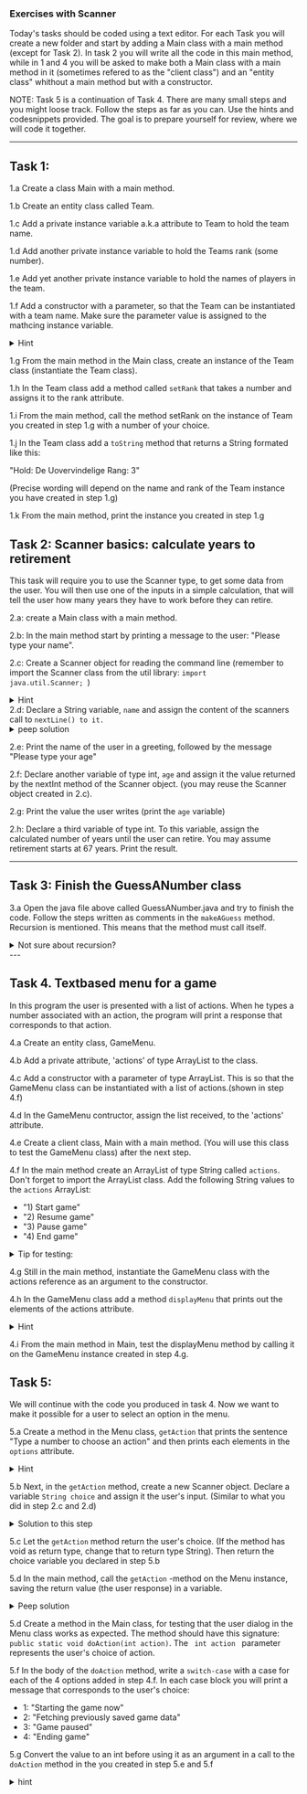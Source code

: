 ### Exercises with Scanner 
Today's tasks should be coded using a text editor. For each Task you will create a new folder and start by adding a Main class with a main method (except for Task 2). 
In task 2 you will write all the code in this main method, while in 1 and 4 you will be asked to make both a Main class with a main method in it (sometimes refered to as the "client class") and an "entity class" whithout a main method but with a constructor. 

NOTE: Task 5 is a continuation of Task 4. There are many small steps and you might loose track. Follow the steps as far as you can. Use the hints and codesnippets provided. The goal is to prepare yourself for review, where we will code it together. 

---
## Task 1:
1.a Create a class Main with a main method.

1.b Create an entity class called Team.

1.c Add a private instance variable a.k.a attribute to Team to hold the team name.

1.d Add another private instance variable to hold the Teams rank (some number).

1.e Add yet another private instance variable to hold the names of players in the team. 

1.f Add a constructor with a parameter, so that the Team can be instantiated with a team name. Make sure the parameter value is assigned to the mathcing instance variable.
<details>
  <summary>Hint</summary>
  <p><code>public Team(String teamName)</code></p>
</details>

1.g From the main method in the Main class, create an instance of the Team class (instantiate the Team class).

1.h In the Team class add a method called <code>setRank</code> that takes a number and assigns it to the rank attribute.

1.i From the main method, call the method setRank on the instance of Team you created in step 1.g with a number of your choice.

1.j In the Team class add a <code>toString</code> method that returns a String formated like this:

"Hold: De Uovervindelige
Rang: 3" 

(Precise wording will depend on the name and rank of the Team instance you have created in step 1.g)

1.k From the main method, print the instance you created in step 1.g


## Task 2: Scanner basics: calculate years to retirement 
This task will require you to use the Scanner type, to get some data from the user. You will then use one of the inputs in a simple calculation, that will tell the user how many years they have to work before they can retire.

2.a: create a Main class with a main method.

2.b: In the main method start by printing a message to the user: "Please type your name".

2.c: Create a Scanner object for reading the command line (remember to import the Scanner class from the util library: <code>import java.util.Scanner; </code>)
<details>
  <summary>Hint</summary>
  <p><code>Scanner scanner = new Scanner(System.in);</code></p>
</details>
2.d: Declare a String variable, <code>name</code> and assign the content of the scanners call to <code>nextLine() to it.</code>
<details>
  <summary>peep solution</summary>
  <p><code>String input =  scanner.nextLine();</code></p>
</details>

2.e: Print the name of the user in a greeting, followed by the message "Please type your age"

2.f: Declare another variable of type int, <code>age</code> and assign it the value returned by the nextInt method of the Scanner object. (you may reuse the Scanner object created in 2.c).

2.g: Print the value the user writes (print the <code>age</code> variable)

2.h: Declare a third variable of type int. To this variable, assign the calculated number of years until the user can retire. You may assume retirement starts at 67 years. Print the result.

---

## Task 3: Finish the GuessANumber class
3.a Open the java file above called GuessANumber.java and try to finish the code. Follow the steps written as comments in the <code>makeAGuess</code> method. Recursion is mentioned. This means that the method must call itself.
<details>
  <summary>Not sure about recursion?</summary>
  <p><a href="https://www.geeksforgeeks.org/recursion-in-java/">Read about it here</a></p>
</details>
---

## Task 4. Textbased menu for a game
In this program the user is presented with a list of actions. When he types a number associated with an action, the program will print a response that corresponds to that action.

4.a Create an entity class, GameMenu.

4.b Add a private attribute, 'actions' of type ArrayList to the class.

4.c Add a constructor with a parameter of type ArrayList. This is so that the GameMenu class can be instantiated with a list of actions.(shown in step 4.f)  

4.d In the GameMenu contructor, assign the list received, to the 'actions' attribute. 

4.e Create a client class, Main with a main method. (You will use this class to test the GameMenu class) after the next step.

4.f In the main method create an ArrayList of type String called <code>actions</code>. Don't forget to import the ArrayList class. 
Add the following String values to the <code>actions</code> ArrayList:
+ "1) Start game"
+ "2) Resume game"
+ "3) Pause game"
+ "4) End game"

<details>
  <summary>Tip for testing:</summary>
You can test the actions ArrayList by printing one of the elements:

<code>
System.out.print(actions.get(2)) // expected output: "Pause game"
</code>
</details>

4.g Still in the main method, instantiate the GameMenu class with the actions reference as an argument to the constructor. 

4.h In the GameMenu class add a method <code>displayMenu</code> that prints out the elements of the actions attribute. 
<details>
  <summary>Hint</summary>
  <p>you may use a <code>for-each</code>loop for printing the options
  </p>
</details>

4.i From the main method in Main, test the displayMenu method by calling it on the GameMenu instance created in step 4.g. 


## Task 5:
We will continue with the code you produced in task 4. Now we want to make it possible for a user to select an option in the menu. 

5.a Create a method in the Menu class, <code>getAction</code> that prints the sentence "Type a number to choose an action" and then prints each elements in the <code>options</code> attribute. 
 <details>
  <summary>Hint</summary>
  <p>Reuse the displayMenu method you wrote in step 4.h to accomplish the last bit. 
  </p>
</details>

5.b Next, in the <code>getAction</code> method, create a new Scanner object. Declare a variable <code>String choice</code> and assign it the user's input. (Similar to what you did in step 2.c and 2.d)

<details>
  <summary>Solution to this step</summary>
  <p>
    <code>
    Scanner scanner = new Scanner(System.in);
    String choice = scanner.nextLine();
</code>
</p>
</details>

5.c Let the <code>getAction</code> method return the user's choice. (If the method has void as return type, change that to return type String). Then return the choice variable you declared in step 5.b 


5.d In the main method, call the <code>getAction</code> -method on the Menu instance, saving the return value (the user response) in a variable. 
<details>
  <summary>Peep solution</summary>
  <p>
    <code>
    String userChoice = getOrder();
</code>
</p>
</details>

5.d Create a method in the Main class, for testing that the user dialog in the Menu class works as expected. The method should have this signature: <code>public static void doAction(int action)</code>. The <code> int action </code> parameter represents the user's choice of action. 

5.f In the body of the <code>doAction</code> method, write a <code>switch-case</code> with a case for each of the 4 options added in step 4.f. In each case block you will print a message that corresponds to the user's choice:
   + 1: "Starting the game now"
   + 2: "Fetching previously saved game data"
   + 3: "Game paused"
   + 4: "Ending game"




5.g Convert the value to an int before using it as an argument in a call to the <code>doAction</code> method in the you created in step 5.e and 5.f
<details>
  <summary>hint</summary>
  <p>
    <code>
    Integer.parseInt()
</code>
</p>
</details>





